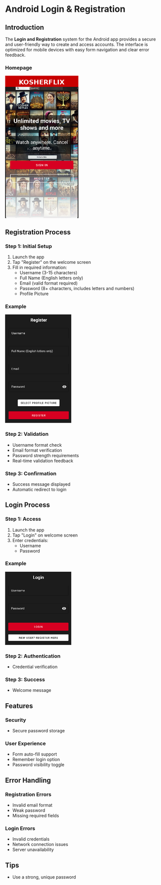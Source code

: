 # Android Login & Registration

## Introduction

The **Login and Registration** system for the Android app provides a secure and user-friendly way to create and access accounts. The interface is optimized for mobile devices with easy form navigation and clear error feedback.

### Homepage
![Homepage](./Screenshots/android_homepage_prelogin.png)

## Registration Process

### Step 1: Initial Setup
1. Launch the app
2. Tap "Register" on the welcome screen
3. Fill in required information:
   - Username (3-15 characters)
   - Full Name (English letters only)
   - Email (valid format required)
   - Password (8+ characters, includes letters and numbers)
   - Profile Picture

### Example
![Registration Form](./Screenshots/android_registration_form.png)

### Step 2: Validation
- Username format check
- Email format verification
- Password strength requirements
- Real-time validation feedback

### Step 3: Confirmation
- Success message displayed
- Automatic redirect to login

## Login Process

### Step 1: Access
1. Launch the app
2. Tap "Login" on welcome screen
3. Enter credentials:
   - Username
   - Password

### Example
![Login Form](./Screenshots/android_login_form.png)

### Step 2: Authentication
- Credential verification

### Step 3: Success
- Welcome message

## Features

### Security
- Secure password storage

### User Experience
- Form auto-fill support
- Remember login option
- Password visibility toggle

## Error Handling

### Registration Errors
- Invalid email format
- Weak password
- Missing required fields

### Login Errors
- Invalid credentials
- Network connection issues
- Server unavailability

## Tips
- Use a strong, unique password

